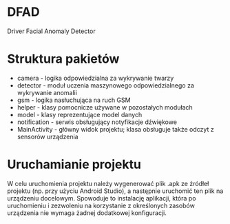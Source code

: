 # DFAD
Driver Facial Anomaly Detector

# Struktura pakietów
* camera - logika odpowiedzialna za wykrywanie twarzy
* detector - moduł uczenia maszynowego odpowiedzialnego za wykrywanie anomalii
* gsm - logika nasłuchująca na ruch GSM
* helper - klasy pomocnicze używane w pozostałych modułach
* model - klasy reprezentujące model danych
* notification - serwis obsługujący notyfikacje dźwiękowe
* MainActivity - główny widok projektu; klasa obsługuje także odczyt z sensorów urządzenia

# Uruchamianie projektu
W celu uruchomienia projektu należy wygenerować plik .apk ze źródłeł projektu (np. przy użyciu Android Studio), a następnie uruchomić ten plik na urządzeniu docelowym. Spowoduje to instalację aplikacji, która po uruchomieniu i zezwoleniu na korzystanie z określonych zasobów urządzenia nie wymaga żadnej dodatkowej konfiguracji.